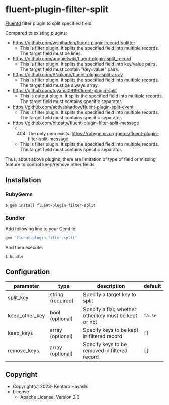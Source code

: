 # fluent-plugin-filter-split

[Fluentd](https://fluentd.org/) filter plugin to split specified field.

Compared to existing plugins:

* https://github.com/wshihadeh/fluent-plugin-record-splitter
  * This is filter plugin. It splits the specified field into multiple records. The target field must be lines.
* https://github.com/unquietwiki/fluent-plugin-split_record
  * This is filter plugin. It splits the specified field into key/value pairs. The target field must contain "key=value" pairs.
* https://github.com/SNakano/fluent-plugin-split-array
  * This is filter plugin. It splits the specified field into multiple records. The target field must be always array.
* https://github.com/toyama0919/fluent-plugin-split
  * This is output plugin. It splits the specified field into multiple records. The target field must contains specific separator.
* https://github.com/activeshadow/fluent-plugin-split-event
  * This is filter plugin. It splits the specified field into multiple records. The target field must contains specific separator.
* https://github.com/bitpatty/fluent-plugin-filter-split-message
  * 404. The only gem exists. https://rubygems.org/gems/fluent-plugin-filter-split-message
  * This is filter plugin. It splits the specified field into multiple records. The target field must contains specific separator.

Thus, about above plugins, there are limitation of type of field or missing feature to control keep/remove other fields.

## Installation

### RubyGems

```
$ gem install fluent-plugin-filter-split
```

### Bundler

Add following line to your Gemfile:

```ruby
gem "fluent-plugin-filter-split"
```

And then execute:

```
$ bundle
```

## Configuration

|parameter|type|description|default|
|---|---|---|---|
|split_key|string (required)|Specify a target key to split||
|keep_other_key|bool (optional)|Specify a flag whether other key must be kept or not|`false`|
|keep_keys|array (optional)|Specify keys to be kept in filtered record|`[]`|
|remove_keys|array (optional)|Specify keys to be removed in filtered record|`[]`|

## Copyright

* Copyright(c) 2023- Kentaro Hayashi
* License
  * Apache License, Version 2.0
